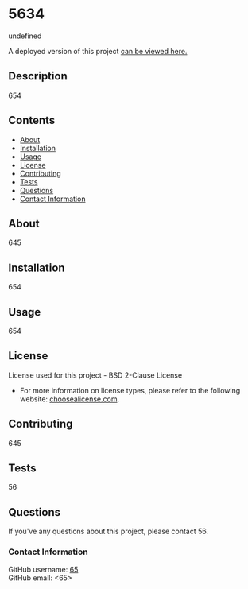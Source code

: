 
# 5634

undefined

A deployed version of this project [can be viewed here.](65)

## Description
654

## Contents
- [About](#about)
- [Installation](#installation)
- [Usage](#usage)
- [License](#license)
- [Contributing](#contributing)
- [Tests](#tests)
- [Questions](#questions)
- [Contact Information](#contact%20information)

## About
645

## Installation
654

## Usage
654

## License
License used for this project - BSD 2-Clause License
* For more information on license types, please refer to the following website: [choosealicense.com](https://choosealicense.com/).

## Contributing
645

## Tests
56

## Questions

If you've any questions about this project, please contact 56.

### Contact Information

GitHub username: [65](https://github.com/65)<br>
GitHub email: <65>

